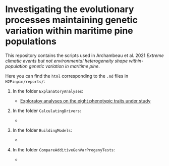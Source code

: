 
# Investigating the evolutionary processes maintaining genetic variation within maritime pine populations

This repository contains the scripts used in Archambeau et al. 2021 *Extreme climatic events but not environmental heterogeneity shape within-population genetic variation in maritime pine*.

Here you can find the `html` corresponding to the `.md` files in `H2Pinpin/reports/`:

1. In the folder `ExplanatoryAnalyses`: 

    - [Exploratoy analyses on the eight phenotypic traits under study](https://juliettearchambeau.github.io/H2Pinpin/ExploratoryAnalysesPhenotypicData.html)
    
2. In the folder `CalculatingDrivers`:

    - 

3. In the folder `BuildingModels`:

    - 
    
4. In the folder `CompareAdditiveGenVarProgenyTests`:

    - 
    
    
    